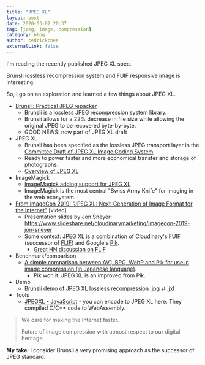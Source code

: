 ```yaml
---
title: "JPEG XL"
layout: post
date: 2020-03-02 20:37
tag: [jpeg, image, compression]
category: blog
author: cedrickchee
externalLink: false
---
```


I'm reading the recently published JPEG XL spec.

Brunsli lossless recompression system and FUIF responsive image is interesting.

So, I go on an exploration and learned a few things about JPEG XL.

- [Brunsli: Practical JPEG repacker](https://github.com/google/brunsli)
  - Brunsli is a lossless JPEG recompression system library.
  - Brunsli allows for a 22% decrease in file size while allowing the original JPEG to be recovered byte-by-byte.
  - GOOD NEWS: now part of JPEG XL draft
- JPEG XL
  - Brunsli has been specified as the lossless JPEG transport layer in the [Committee Draft of JPEG XL Image Coding System](https://arxiv.org/abs/1908.03565).
  - Ready to power faster and more economical transfer and storage of photographs.
  - [Overview of JPEG XL](https://jpeg.org/jpegxl/)
- ImageMagick
  - [ImageMagick adding support for JPEG XL](https://www.imagemagick.org/discourse-server/viewtopic.php?t=36828)
  - ImageMagick is the most central "Swiss Army Knife" for imaging in the web ecosystem.
- [From ImageCon 2019: "JPEG XL: Next-Generation of Image Format for the Internet"](https://www.youtube.com/watch?v=RYJf7kelYQQ) [video]
  - Presentation slides by Jon Sneyer: https://www.slideshare.net/cloudinarymarketing/imagecon-2019-jon-sneyer
  - Some context: JPEG XL is a combination of Cloudinary's [FUIF](https://cloudinary.com/blog/introducing_fuif_responsive_images_by_design) (successor of [FLIF](http://flif.info/)) and Google's [Pik](https://github.com/google/pik).
    - [Great HN discussion on FLIF](https://news.ycombinator.com/item?id=22262422)
- Benchmark/comparison
  - [A simple comparison between AV1, BPG, WebP and Pik for use in image compression (in Japanese language)](https://qiita.com/fg11894).
    - Pik won it. JPEG XL is an improved from Pik.
- Demo
  - [Brunsli demo of JPEG XL lossless recompression .jpg ⇄ .jxl](https://google.github.io/brunsli/)
- Tools
  - [JPEGXL - JavaScript](http://libwebpjs.appspot.com/jpegxl/) - you can encode to JPEG XL here. They compiled C/C++ code to WebAssembly.

> We care for making the Internet faster.
>
> Future of image compression with utmost respect to our digital heritage.

**My take**: I consider Brunsli a very promising approach as the successor of JPEG standard.
